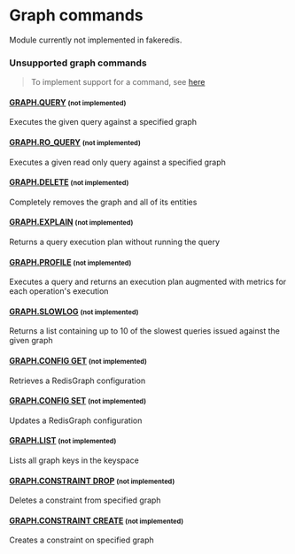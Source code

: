 # Graph commands

Module currently not implemented in fakeredis.


### Unsupported graph commands 
> To implement support for a command, see [here](../../guides/implement-command/) 

#### [GRAPH.QUERY](https://redis.io/commands/graph.query/) <small>(not implemented)</small>

Executes the given query against a specified graph

#### [GRAPH.RO_QUERY](https://redis.io/commands/graph.ro_query/) <small>(not implemented)</small>

Executes a given read only query against a specified graph

#### [GRAPH.DELETE](https://redis.io/commands/graph.delete/) <small>(not implemented)</small>

Completely removes the graph and all of its entities

#### [GRAPH.EXPLAIN](https://redis.io/commands/graph.explain/) <small>(not implemented)</small>

Returns a query execution plan without running the query

#### [GRAPH.PROFILE](https://redis.io/commands/graph.profile/) <small>(not implemented)</small>

Executes a query and returns an execution plan augmented with metrics for each operation's execution

#### [GRAPH.SLOWLOG](https://redis.io/commands/graph.slowlog/) <small>(not implemented)</small>

Returns a list containing up to 10 of the slowest queries issued against the given graph

#### [GRAPH.CONFIG GET](https://redis.io/commands/graph.config-get/) <small>(not implemented)</small>

Retrieves a RedisGraph configuration

#### [GRAPH.CONFIG SET](https://redis.io/commands/graph.config-set/) <small>(not implemented)</small>

Updates a RedisGraph configuration

#### [GRAPH.LIST](https://redis.io/commands/graph.list/) <small>(not implemented)</small>

Lists all graph keys in the keyspace

#### [GRAPH.CONSTRAINT DROP](https://redis.io/commands/graph.constraint-drop/) <small>(not implemented)</small>

Deletes a constraint from specified graph

#### [GRAPH.CONSTRAINT CREATE](https://redis.io/commands/graph.constraint-create/) <small>(not implemented)</small>

Creates a constraint on specified graph


